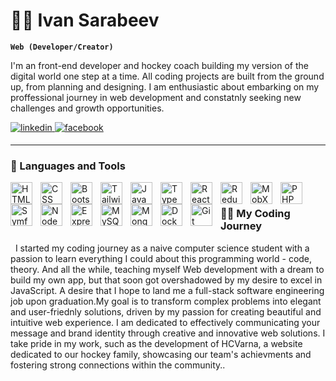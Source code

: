 # 🏄‍♂️ Ivan Sarabeev

**`Web (Developer/Creator)`**

I'm an front-end developer and hockey coach building my version of the digital world one step at a time. All coding projects are built from the ground up, from planning and designing. I am enthusiastic about embarking on my proffessional journey in web development and constatnly seeking new challenges and growth opportunities.

<div align="left">
  <a href="https://www.linkedin.com/in/ivansarabeev/" target="_blank" round>
    <img src=https://img.shields.io/badge/LinkedIn-%230077B5.svg?&style=for-the-badge&logo=linkedin&logoColor=white alt=linkedin style="margin-bottom: 5px;" />
  </a>  
  <a href="https://www.facebook.com/ivan.sarabeev" target="_blank">
    <img src=https://img.shields.io/badge/facebook-%232E87FB.svg?&style=for-the-badge&logo=facebook&logoColor=white alt=facebook style="margin-bottom: 5px;" />
  </a>  
</div>  

---

### 🧰 Languages and Tools
<div>
  <img align="left" alt="HTML" width="35px" style="padding-right:10px;" src="https://cdn.jsdelivr.net/gh/devicons/devicon/icons/html5/html5-original.svg" />
  <img align="left" alt="CSS" width="35px" style="padding-right:10px;" src="https://cdn.jsdelivr.net/gh/devicons/devicon/icons/css3/css3-original.svg" />
  <img align="left" alt="Bootstrap" width="35px" style="padding-right:10px;" src="https://cdn.jsdelivr.net/gh/devicons/devicon/icons/bootstrap/bootstrap-original.svg" />
  <img align="left" alt="Tailwind" width="35px" style="padding-right:10px;" src="https://cdn.jsdelivr.net/gh/devicons/devicon@latest/icons/tailwindcss/tailwindcss-original.svg" />
  <img align="left" alt="JavaScript" width="35px" style="padding-right:10px;" src="https://cdn.jsdelivr.net/gh/devicons/devicon/icons/javascript/javascript-plain.svg" />
  <img align="left" alt="TypeScript" width="35px" style="padding-right:10px;" src="https://cdn.jsdelivr.net/gh/devicons/devicon/icons/typescript/typescript-original.svg" />      
  <img align="left" alt="React" width="35px" style="padding-right:10px;" src="https://cdn.jsdelivr.net/gh/devicons/devicon/icons/react/react-original.svg" />
  <img align="left" alt="Redux Toolkit" width="35px" style="padding-right:10px;" src="https://cdn.jsdelivr.net/gh/devicons/devicon@latest/icons/redux/redux-original.svg" />
  <img align="left" alt="MobX" width="35px" style="padding-right:10px;" src="https://cdn.jsdelivr.net/gh/devicons/devicon@latest/icons/mobx/mobx-original.svg" />          
  <img align="left" alt="PHP" width="35px" style="padding-right:10px;" src="https://cdn.jsdelivr.net/gh/devicons/devicon/icons/php/php-original.svg" />
  <img align="left" alt="Symfony" width="35px" style="padding-right:10px;" src="https://cdn.jsdelivr.net/gh/devicons/devicon@latest/icons/symfony/symfony-original.svg" />
  <img align="left" alt="NodeJS" width="35px" style="padding-right:10px;" src="https://cdn.jsdelivr.net/gh/devicons/devicon/icons/nodejs/nodejs-original.svg" />
  <img align="left" alt="Express" width="35px" style="padding-right:10px;" src="https://cdn.jsdelivr.net/gh/devicons/devicon@latest/icons/express/express-original.svg" />          
  <img align="left" alt="MySQL" width="35px" style="padding-right:10px;" src="https://cdn.jsdelivr.net/gh/devicons/devicon/icons/mysql/mysql-original-wordmark.svg" />
  <img align="left" alt="MongoDB" width="35px" style="padding-right:10px;" src="https://cdn.jsdelivr.net/gh/devicons/devicon@latest/icons/mongodb/mongodb-original.svg" />
  <img align="left" alt="Docker" width="35px" style="padding-right:10px;" src="https://cdn.jsdelivr.net/gh/devicons/devicon@latest/icons/docker/docker-original.svg" />
  <img align="left" alt="Git" width="35px" style="padding-right:10px;" src="https://cdn.jsdelivr.net/gh/devicons/devicon/icons/git/git-original.svg" />
</div>

<br style="display:block;">

 <summary><h3>👨‍💻 My Coding Journey</h3></summary>
  &nbsp; I started my coding journey as a naive computer science student with a passion to learn everything I could about this programming world - code, theory. And all the while, teaching myself Web development with a dream to build my own app, but that soon got overshadowed by my desire to excel in JavaScript. A desire that I hope to land me a full-stack software engineering job upon graduation.My goal is to transform complex problems into elegant and user-friednly solutions, driven by my passion for creating beautiful and intuitive web experience.
I am dedicated to effectively communicating your message and brand identity through creative and innovative web solutions. I take pride in my work, such as the development of HCVarna, a website dedicated to our hockey family, showcasing our team's achievments and fostering strong connections within the community..
